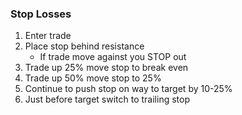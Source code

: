 

### Stop Losses
1. Enter trade
2. Place stop behind resistance
    * If trade move against you STOP out
3. Trade up 25% move stop to break even
4. Trade up 50% move stop to 25%
5. Continue to push stop on way to target by 10-25%
6. Just before target switch to trailing stop
